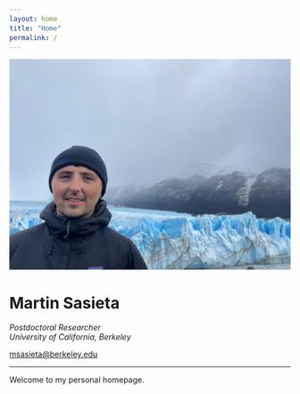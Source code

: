 ```yaml
---
layout: home
title: "Home"
permalink: /
---
```


<div class="profile-header">
  <img src="/assets/images/profile.jpg" alt="Martin Sasieta" class="profile-photo">

  <div class="profile-text">
    <h1>Martin Sasieta</h1>
    <p><em>Postdoctoral Researcher<br>
    University of California, Berkeley</em></p>
    <p><a href="mailto:msasieta@berkeley.edu">msasieta@berkeley.edu</a></p>
  </div>
</div>

---

Welcome to my personal homepage.  

